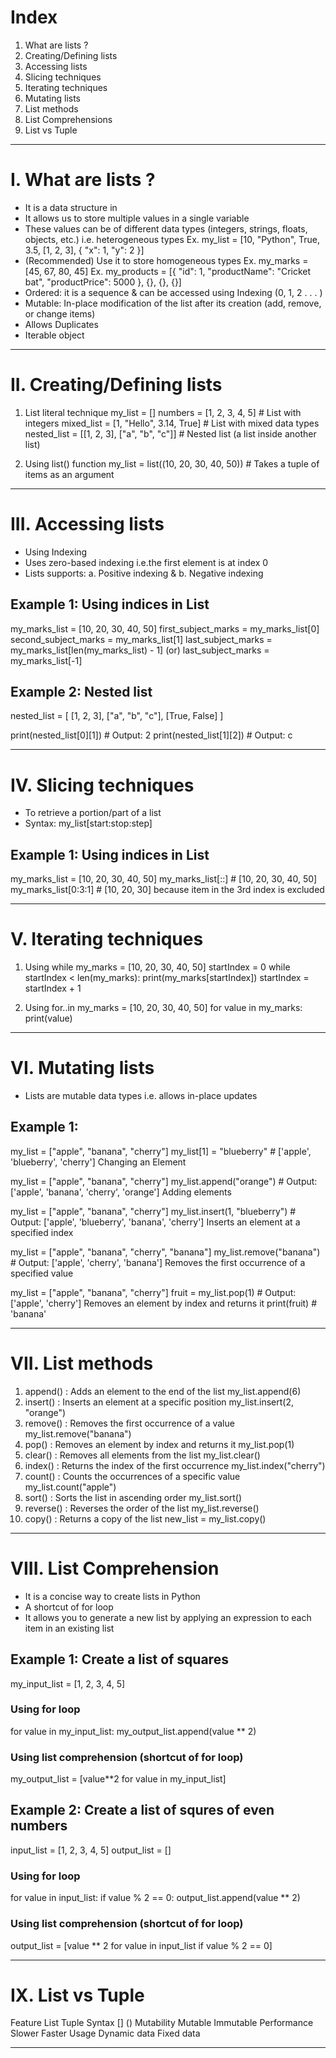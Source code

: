 # Index
1. What are lists ?
2. Creating/Defining lists
3. Accessing lists
4. Slicing techniques
5. Iterating techniques
6. Mutating lists
7. List methods 
8. List Comprehensions
9. List vs Tuple
---------------------------------------------------------------------------------------------------------------------------------------------------------------------------------------------------------------------
# I. What are lists ?
 - It is a data structure in
 - It allows us to store multiple values in a single variable
 - These values can be of different data types (integers, strings, floats, objects, etc.) i.e. heterogeneous types
   Ex. my_list = [10, "Python", True, 3.5, [1, 2, 3], { "x": 1, "y": 2 }]
 - (Recommended) Use it to store homogeneous types
   Ex. my_marks = [45, 67, 80, 45]
   Ex. my_products = [{ "id": 1, "productName": "Cricket bat", "productPrice": 5000 }, {}, {}, {}]
 - Ordered: it is a sequence & can be accessed using Indexing (0, 1, 2 . . . )
 - Mutable: In-place modification of the list after its creation (add, remove, or change items)
 - Allows Duplicates
 - Iterable object
---------------------------------------------------------------------------------------------------------------------------------------------------------------------------------------------------------------------
# II. Creating/Defining lists
1. List literal technique 
my_list = []
numbers = [1, 2, 3, 4, 5]                   # List with integers
mixed_list = [1, "Hello", 3.14, True]       # List with mixed data types
nested_list = [[1, 2, 3], ["a", "b", "c"]]  # Nested list (a list inside another list)

2. Using list() function 
my_list = list((10, 20, 30, 40, 50))        # Takes a tuple of items as an argument

---------------------------------------------------------------------------------------------------------------------------------------------------------------------------------------------------------------------
# III. Accessing lists
 - Using Indexing
 - Uses zero-based indexing i.e.the first element is at index 0
 - Lists supports:
    a. Positive indexing &
    b. Negative indexing

## Example 1: Using indices in List
my_marks_list = [10, 20, 30, 40, 50]
first_subject_marks = my_marks_list[0]
second_subject_marks = my_marks_list[1]
last_subject_marks = my_marks_list[len(my_marks_list) - 1]
(or)
last_subject_marks = my_marks_list[-1]

## Example 2: Nested list
nested_list = [
    [1, 2, 3],
    ["a", "b", "c"],
    [True, False]
]

print(nested_list[0][1])  # Output: 2
print(nested_list[1][2])  # Output: c

---------------------------------------------------------------------------------------------------------------------------------------------------------------------------------------------------------------------
# IV. Slicing techniques
 - To retrieve a portion/part of a list 
 - Syntax: my_list[start:stop:step]

## Example 1: Using indices in List
my_marks_list = [10, 20, 30, 40, 50]
my_marks_list[::]                        # [10, 20, 30, 40, 50]
my_marks_list[0:3:1]                     # [10, 20, 30]  because item in the 3rd index is excluded

---------------------------------------------------------------------------------------------------------------------------------------------------------------------------------------------------------------------
# V. Iterating techniques

1. Using while
my_marks = [10, 20, 30, 40, 50]
startIndex = 0
while startIndex < len(my_marks):
  print(my_marks[startIndex])
  startIndex = startIndex + 1

3. Using for..in
my_marks = [10, 20, 30, 40, 50]
for value in my_marks:
  print(value)

---------------------------------------------------------------------------------------------------------------------------------------------------------------------------------------------------------------------
# VI. Mutating lists
 - Lists are mutable data types i.e. allows in-place updates

## Example 1:
my_list = ["apple", "banana", "cherry"]
my_list[1] = "blueberry"                                          # ['apple', 'blueberry', 'cherry']  Changing an Element

my_list = ["apple", "banana", "cherry"]
my_list.append("orange")                                          # Output: ['apple', 'banana', 'cherry', 'orange']  Adding elements

my_list = ["apple", "banana", "cherry"]
my_list.insert(1, "blueberry")                                    # Output: ['apple', 'blueberry', 'banana', 'cherry']  Inserts an element at a specified index

my_list = ["apple", "banana", "cherry", "banana"]
my_list.remove("banana")                                          # Output: ['apple', 'cherry', 'banana']  Removes the first occurrence of a specified value

my_list = ["apple", "banana", "cherry"]
fruit = my_list.pop(1)                                            # Output: ['apple', 'cherry']   Removes an element by index and returns it
print(fruit)                                                      # 'banana'          

---------------------------------------------------------------------------------------------------------------------------------------------------------------------------------------------------------------------
# VII. List methods
1. append()	 : Adds an element to the end of the list	my_list.append(6)
2. insert()	 : Inserts an element at a specific position	my_list.insert(2, "orange")
3. remove()	 : Removes the first occurrence of a value	my_list.remove("banana")
4. pop()	   : Removes an element by index and returns it	my_list.pop(1)
5. clear()	 : Removes all elements from the list	my_list.clear()
6. index()	 : Returns the index of the first occurrence	my_list.index("cherry")
7. count()	 : Counts the occurrences of a specific value	my_list.count("apple")
8. sort()	   : Sorts the list in ascending order	my_list.sort()
9. reverse() : Reverses the order of the list	my_list.reverse()
10. copy()	 : Returns a copy of the list	new_list = my_list.copy()

---------------------------------------------------------------------------------------------------------------------------------------------------------------------------------------------------------------------
# VIII. List Comprehension
 - It is a concise way to create lists in Python
 - A shortcut of for loop
 - It allows you to generate a new list by applying an expression to each item in an existing list

## Example 1: Create a list of squares 
my_input_list = [1, 2, 3, 4, 5]
### Using for loop
for value in my_input_list:
    my_output_list.append(value ** 2)
### Using list comprehension (shortcut of for loop)
my_output_list = [value**2 for value in my_input_list]


## Example 2: Create a list of squres of even numbers 
input_list = [1, 2, 3, 4, 5]
output_list = []
### Using for loop
for value in input_list:
    if value % 2 == 0:
        output_list.append(value ** 2)
### Using list comprehension (shortcut of for loop)
output_list = [value ** 2 for value in input_list if value % 2 == 0]

---------------------------------------------------------------------------------------------------------------------------------------------------------------------------------------------------------------------
# IX. List vs Tuple 
Feature	        List	         Tuple
Syntax	         []	            ()
Mutability	    Mutable	       Immutable
Performance	    Slower	       Faster
Usage	          Dynamic data	 Fixed data

---------------------------------------------------------------------------------------------------------------------------------------------------------------------------------------------------------------------























